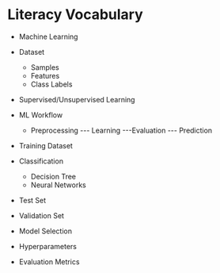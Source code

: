 # Literacy Vocabulary 

- Machine Learning
- Dataset
  - Samples
  - Features
  - Class Labels
- Supervised/Unsupervised Learning

- ML Workflow
  - Preprocessing --- Learning ---Evaluation --- Prediction

- Training Dataset
- Classification
  - Decision Tree
  - Neural Networks
- Test Set
- Validation Set
- Model Selection
- Hyperparameters
- Evaluation Metrics